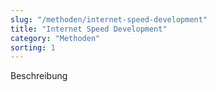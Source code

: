 ```yaml
---
slug: "/methoden/internet-speed-development"
title: "Internet Speed Development"
category: "Methoden"
sorting: 1
---
```


Beschreibung